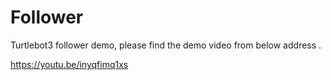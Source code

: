 # Follower
Turtlebot3 follower demo, please find the demo video from below address .

https://youtu.be/inyqfimq1xs

